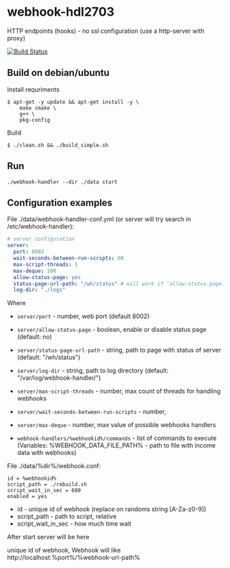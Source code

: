 # webhook-hdl2703

HTTP endpoints (hooks) - no ssl configuration (use a http-server with proxy)

<!-- 
Look here https://github.com/topics/webhook
-->

[![Build Status](https://api.travis-ci.com/sea-kg/webhook-handler.svg?branch=master)](https://travis-ci.com/sea-kg/webhook-handler)

## Build on debian/ubuntu

Install requriments
```
$ apt-get -y update && apt-get install -y \
    make cmake \
    g++ \
    pkg-config
```

Build
```
$ ./clean.sh && ./build_simple.sh
```

## Run

```
./webhook-handler --dir ./data start
```

## Configuration examples

File ./data/webhook-handler-conf.yml (or server will try search in /etc/webhook-handler):

```yaml
# server configuration
server:
  port: 8002
  wait-seconds-between-run-scripts: 60
  max-script-threads: 1
  max-deque: 100
  allow-status-page: yes
  status-page-url-path: "/wh/status" # will work if 'allow-status-page: yes'
  log-dir: "./logs"
```

Where

* `server/port` - number, web port (default 8002)
* `server/allow-status-page` - boolean, enable or disable status page (default: no)
* `server/status-page-url-path` - string, path to page with status of server (default: "/wh/status")
* `server/log-dir` - string, path to log directory (default: "/var/log/webhook-handler/")
* `server/max-script-threads` - number, max count of threads for handling webhooks
* `server/wait-seconds-between-run-scripts` - number, 
* `server/max-deque` - number, max value of possible webhooks handlers


* `webhook-handlers/%webhookid%/commands` - list of commands to execute (Variables: %WEBHOOK_DATA_FILE_PATH% - path to file with income data with webhooks)

File ./data/%dir%/webhook.conf:

```
id = %webhookid%
script_path = ./rebuild.sh
script_wait_in_sec = 600
enabled = yes
```

* id - unique id of webhook (replace on randoms string [A-Za-z0-9])
* script_path - path to script, relative
* script_wait_in_sec - how much time wait


After start server will be here

unique id of webhook, 
Webhook will like http://localhost:%port%/%webhook-url-path%







